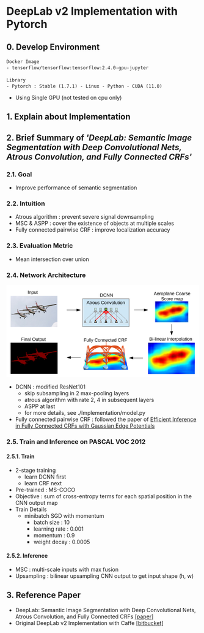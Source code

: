 # DeepLab v2 Implementation with Pytorch


## 0. Develop Environment
```
Docker Image
- tensorflow/tensorflow:tensorflow:2.4.0-gpu-jupyter

Library
- Pytorch : Stable (1.7.1) - Linux - Python - CUDA (11.0)
```
- Using Single GPU (not tested on cpu only)


## 1. Explain about Implementation


## 2. Brief Summary of *'DeepLab: Semantic Image Segmentation with Deep Convolutional Nets, Atrous Convolution, and Fully Connected CRFs'*

### 2.1. Goal
- Improve performance of semantic segmentation

### 2.2. Intuition
- Atrous algorithm : prevent severe signal downsampling
- MSC & ASPP : cover the existence of objects at multiple scales
- Fully connected pairwise CRF : improve localization accuracy

### 2.3. Evaluation Metric
- Mean intersection over union

### 2.4. Network Architecture
![Architecture](./Figures/Figure_01.png)

- DCNN : modified ResNet101
  * skip subsampling in 2 max-pooling layers
  * atrous algorithm with rate 2, 4 in subsequent layers
  * ASPP at last
  * for more details, see ./Implementation/model.py
- Fully connected pairwise CRF : followed the paper of [Efficient Inference in Fully Connected CRFs with Gaussian Edge Potentials](https://arxiv.org/pdf/1210.5644.pdf)

### 2.5. Train and Inference on PASCAL VOC 2012
#### 2.5.1. Train
- 2-stage training
  * learn DCNN first
  * learn CRF next
- Pre-trained : MS-COCO
- Objective : sum of cross-entropy terms for each spatial position in the CNN output map
- Train Details
  * minibatch SGD with momentum
    * batch size : 10
    * learning rate : 0.001
    * momentum : 0.9
    * weight decay : 0.0005

#### 2.5.2. Inference
- MSC : multi-scale inputs with max fusion
- Upsampling : bilinear upsampling CNN output to get input shape (h, w)

## 3. Reference Paper
- DeepLab: Semantic Image Segmentation with Deep Convolutional Nets, Atrous Convolution, and Fully Connected CRFs [[paper]](https://arxiv.org/pdf/1606.00915.pdf)
- Original DeepLab v2 Implementation with Caffe [[bitbucket]](https://bitbucket.org/aquariusjay/deeplab-public-ver2/src/master/)

